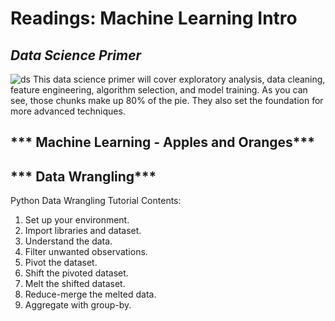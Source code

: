 # Readings: Machine Learning Intro

## ***Data Science Primer*** 
 ![ds](https://elitedatascience.com/wp-content/uploads/2018/05/What-Goes-Into-a-Successful-Model.jpg)
 This data science primer will cover exploratory analysis, data cleaning, feature engineering, algorithm selection, and model training. As you can see, those chunks make up 80% of the pie. They also set the foundation for more advanced techniques.  


## *** Machine Learning - Apples and Oranges*** 

## *** Data Wrangling*** 
 Python Data Wrangling Tutorial Contents:
 1. Set up your environment.
 2. Import libraries and dataset.
 3. Understand the data.
 4. Filter unwanted observations.
 5. Pivot the dataset.
 6. Shift the pivoted dataset.
 7. Melt the shifted dataset.
 8. Reduce-merge the melted data.
 9. Aggregate with group-by.